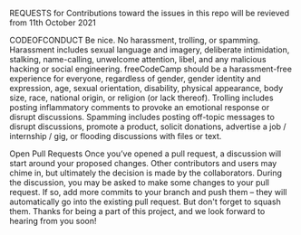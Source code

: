 REQUESTS for Contributions toward the issues in this repo will be revieved from 11th October 2021

CODEOFCONDUCT
Be nice. No harassment, trolling, or spamming.
Harassment includes sexual language and imagery, deliberate intimidation, stalking, name-calling, unwelcome attention, libel, and any malicious hacking or social engineering. freeCodeCamp should be a harassment-free experience for everyone, regardless of gender, gender identity and expression, age, sexual orientation, disability, physical appearance, body size, race, national origin, or religion (or lack thereof).
Trolling includes posting inflammatory comments to provoke an emotional response or disrupt discussions.
Spamming includes posting off-topic messages to disrupt discussions, promote a product, solicit donations, advertise a job / internship / gig, or flooding discussions with files or text.

Open Pull Requests
Once you’ve opened a pull request, a discussion will start around your proposed changes.
Other contributors and users may chime in, but ultimately the decision is made by the collaborators.
During the discussion, you may be asked to make some changes to your pull request.
If so, add more commits to your branch and push them – they will automatically go into the existing pull request. But don't forget to squash them.
Thanks for being a part of this project, and we look forward to hearing from you soon!
